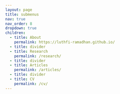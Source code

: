 ```yaml
---
layout: page
title: submenus
nav: true
nav_order: 8
dropdown: true
children:
  - title: About
    permalink: https://luthfi-ramadhan.github.io/
  - title: divider
  - title: Research
    permalink: /research/
  - title: divider
  - title: Articles
    permalink: /articles/
  - title: divider
  - title: CV
    permalink: /cv/
---
```

